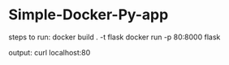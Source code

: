 # Simple-Docker-Py-app
steps to run:
docker build . -t flask
docker run -p 80:8000 flask

output:
curl localhost:80